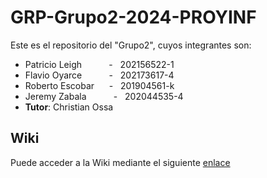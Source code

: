 # GRP-Grupo2-2024-PROYINF

Este es el repositorio del "Grupo2", cuyos integrantes son:


* Patricio Leigh &nbsp;&nbsp;&nbsp;&nbsp; &nbsp;&nbsp;&nbsp;&nbsp; - &nbsp; 202156522-1
* Flavio Oyarce &nbsp;&nbsp;&nbsp;&nbsp; &nbsp;&nbsp;&nbsp;&nbsp; - &nbsp; 202173617-4
* Roberto Escobar &nbsp;&nbsp;&nbsp;&nbsp; - &nbsp; 201904561-k
* Jeremy Zabala &nbsp;&nbsp;&nbsp;&nbsp; &nbsp;&nbsp;&nbsp;&nbsp; - &nbsp; 202044535-4
* **Tutor**: Christian Ossa


## Wiki

Puede acceder a la Wiki mediante el siguiente [enlace](https://github.com/patoleigh/GRP-Grupo2-2024-PROYINF/wiki)
